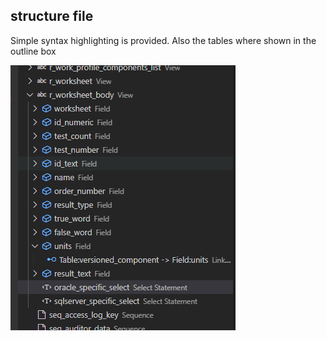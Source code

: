 ## structure file

Simple syntax highlighting is provided.
Also the tables where shown in the outline box

![Outline Box](media/structure-outline.png)